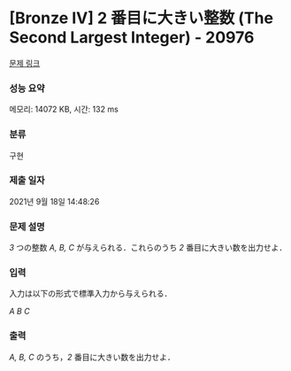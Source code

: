 # [Bronze IV] 2 番目に大きい整数 (The Second Largest Integer) - 20976 

[문제 링크](https://www.acmicpc.net/problem/20976) 

### 성능 요약

메모리: 14072 KB, 시간: 132 ms

### 분류

구현

### 제출 일자

2021년 9월 18일 14:48:26

### 문제 설명

<p><var>3</var> つの整数 <var>A, B, C</var> が与えられる．これらのうち <var>2</var> 番目に大きい数を出力せよ．</p>

### 입력 

 <p>入力は以下の形式で標準入力から与えられる．</p>

<p><var>A</var> <var>B</var> <var>C</var></p>

### 출력 

 <p><var>A, B, C</var> のうち，<var>2</var> 番目に大きい数を出力せよ．</p>

